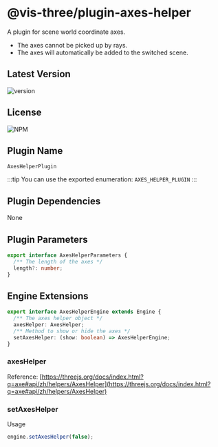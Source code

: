 # @vis-three/plugin-axes-helper

A plugin for scene world coordinate axes.

- The axes cannot be picked up by rays.
- The axes will automatically be added to the switched scene.

## Latest Version

<img alt="version" src="https://img.shields.io/npm/v/@vis-three/plugin-axes-helper">

## License

<img alt="NPM" src="https://img.shields.io/npm/l/@vis-three/plugin-axes-helper?color=blue">

## Plugin Name

`AxesHelperPlugin`

:::tip
You can use the exported enumeration: `AXES_HELPER_PLUGIN`
:::

## Plugin Dependencies

None

## Plugin Parameters

```ts
export interface AxesHelperParameters {
  /** The length of the axes */
  length?: number;
}
```

## Engine Extensions

```ts
export interface AxesHelperEngine extends Engine {
  /** The axes helper object */
  axesHelper: AxesHelper;
  /** Method to show or hide the axes */
  setAxesHelper: (show: boolean) => AxesHelperEngine;
}
```

### axesHelper

Reference: [https://threejs.org/docs/index.html?q=axe#api/zh/helpers/AxesHelper](https://threejs.org/docs/index.html?q=axe#api/zh/helpers/AxesHelper)

### setAxesHelper

Usage

```ts
engine.setAxesHelper(false);
```
